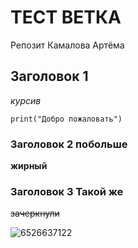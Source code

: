 # ТЕСТ ВЕТКА

Репозит Камалова Артёма

## Заголовок 1

_курсив_

```
print("Добро пожаловать")
```

### Заголовок 2 побольше

__жирный__

### Заголовок 3 Такой же

~~зачеркнули~~

![6526637122](https://github.com/user-attachments/assets/89ee633d-f842-428c-b770-23c0857bc9b1)
